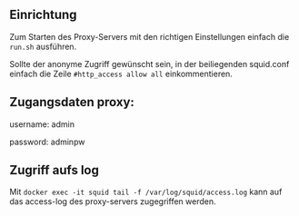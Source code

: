 ## Einrichtung
Zum Starten des Proxy-Servers mit den richtigen Einstellungen einfach die `run.sh` ausführen.

Sollte der anonyme Zugriff gewünscht sein, in der beiliegenden squid.conf einfach die Zeile `#http_access allow all` einkommentieren.

## Zugangsdaten proxy:

username: admin

password: adminpw

## Zugriff aufs log
Mit `docker exec -it squid tail -f /var/log/squid/access.log` kann auf das access-log des proxy-servers zugegriffen werden.

